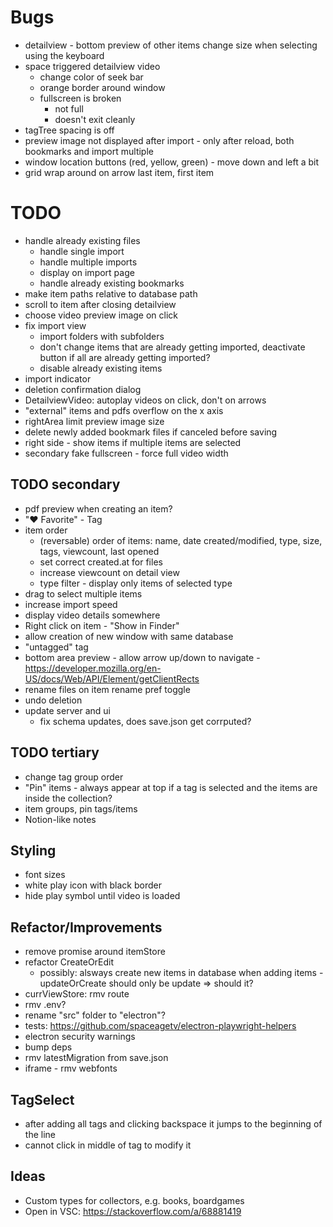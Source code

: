 # Bugs
* detailview - bottom preview of other items change size when selecting using the keyboard
* space triggered detailview video 
  - change color of seek bar
  - orange border around window
  - fullscreen is broken
    - not full
    - doesn't exit cleanly 
* tagTree spacing is off
* preview image not displayed after import - only after reload, both bookmarks and import multiple
* window location buttons (red, yellow, green) - move down and left a bit
* grid wrap around on arrow last item, first item


# TODO
* handle already existing files
    - handle single import
    - handle multiple imports
    - display on import page
    - handle already existing bookmarks
* make item paths relative to database path
* scroll to item after closing detailview
* choose video preview image on click
* fix import view
  - import folders with subfolders
  - don't change items that are already getting imported, deactivate button if all are already getting imported?
  - disable already existing items
* import indicator
* deletion confirmation dialog
* DetailviewVideo: autoplay videos on click, don't on arrows 
* "external" items and pdfs overflow on the x axis
* rightArea limit preview image size
* delete newly added bookmark files if canceled before saving
* right side - show items if multiple items are selected
* secondary fake fullscreen - force full video width


## TODO secondary
* pdf preview when creating an item?
* "❤️ Favorite" - Tag
* item order
    - (reversable) order of items: name, date created/modified, type, size, tags, viewcount, last opened
    - set correct created.at for files
    - increase viewcount on detail view
    - type filter - display only items of selected type
* drag to select multiple items
* increase import speed  
* display video details somewhere  
* Right click on item - "Show in Finder"
* allow creation of new window with same database
* "untagged" tag
* bottom area preview - allow arrow up/down to navigate - https://developer.mozilla.org/en-US/docs/Web/API/Element/getClientRects
* rename files on item rename pref toggle
* undo deletion
* update server and ui
  - fix schema updates, does save.json get corrputed? 


## TODO tertiary
* change tag group order
* "Pin" items - always appear at top if a tag is selected and the items are inside the collection?
* item groups, pin tags/items
* Notion-like notes


## Styling
* font sizes
* white play icon with black border
* hide play symbol until video is loaded

## Refactor/Improvements
* remove promise around itemStore
* refactor CreateOrEdit
  - possibly: alsways create new items in database when adding items - updateOrCreate should only be update => should it?
* currViewStore: rmv route
* rmv .env?
* rename "src" folder to "electron"?
* tests: https://github.com/spaceagetv/electron-playwright-helpers
* electron security warnings
* bump deps
* rmv latestMigration from save.json
* iframe - rmv webfonts

## TagSelect
* after adding all tags and clicking backspace it jumps to the beginning of the line
* cannot click in middle of tag to modify it

## Ideas
* Custom types for collectors, e.g. books, boardgames
* Open in VSC: https://stackoverflow.com/a/68881419

